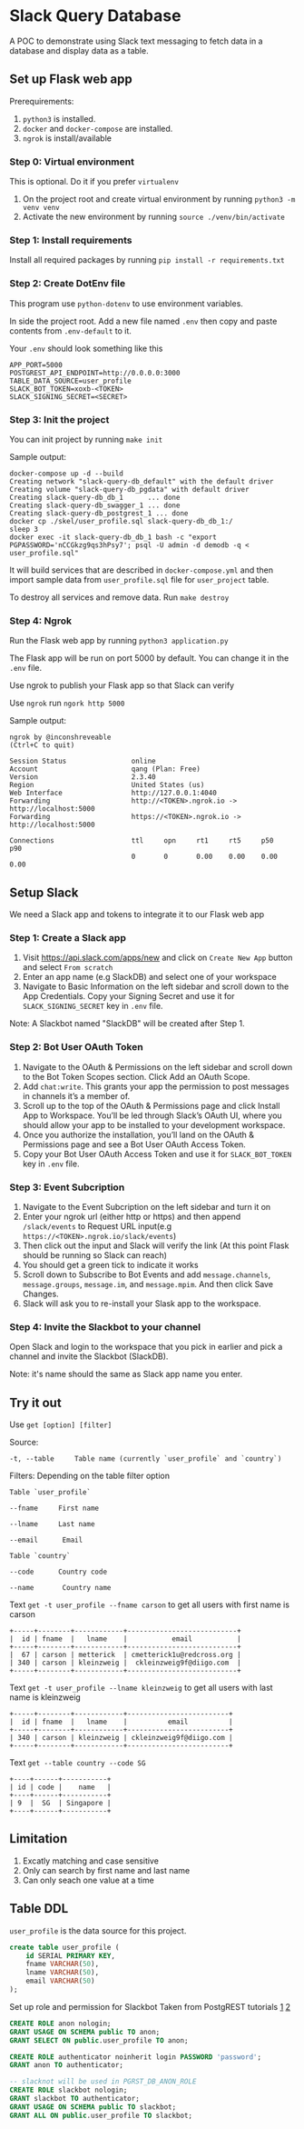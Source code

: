 # Slack Query Database

A POC to demonstrate using Slack text messaging to fetch data in a database and display data as a table.

## Set up Flask web app

Prerequirements:
1. `python3` is installed.
2. `docker` and `docker-compose` are installed.
3. `ngrok` is install/available


### Step 0: Virtual environment
This is optional. Do it if you prefer `virtualenv`
1. On the project root and create virtual environment by running `python3 -m venv venv`
2. Activate the new environment by running `source ./venv/bin/activate`

### Step 1: Install requirements
Install all required packages by running `pip install -r requirements.txt`

### Step 2: Create DotEnv file
This program use `python-dotenv` to use environment variables.

In side the project root. Add a new file named `.env` then copy and paste contents from `.env-default` to it.

Your `.env` should look something like this

```
APP_PORT=5000
POSTGREST_API_ENDPOINT=http://0.0.0.0:3000
TABLE_DATA_SOURCE=user_profile
SLACK_BOT_TOKEN=xoxb-<TOKEN>
SLACK_SIGNING_SECRET=<SECRET>
```


### Step 3: Init the project
You can init project by running `make init`

Sample output:

```
docker-compose up -d --build
Creating network "slack-query-db_default" with the default driver
Creating volume "slack-query-db_pgdata" with default driver
Creating slack-query-db_db_1      ... done
Creating slack-query-db_swagger_1 ... done
Creating slack-query-db_postgrest_1 ... done
docker cp ./skel/user_profile.sql slack-query-db_db_1:/
sleep 3
docker exec -it slack-query-db_db_1 bash -c "export PGPASSWORD='nCCGkzg9qs3hPsy7'; psql -U admin -d demodb -q < user_profile.sql"
```

It will build services that are described in `docker-compose.yml` and then import sample data from `user_profile.sql` file for `user_project` table.

To destroy all services and remove data. Run `make destroy`

### Step 4: Ngrok
Run the Flask web app by running `python3 application.py`

The Flask app will be run on port 5000 by default. You can change it in the `.env` file.

Use ngrok to publish your Flask app so that Slack can verify

Use `ngrok` run `ngork http 5000`

Sample output:

```
ngrok by @inconshreveable                                                                                                          (Ctrl+C to quit)
                                                                                                                                                   
Session Status                online                                                                                                               
Account                       qang (Plan: Free)                                                                                                    
Version                       2.3.40                                                                                                               
Region                        United States (us)                                                                                                   
Web Interface                 http://127.0.0.1:4040                                                                                                
Forwarding                    http://<TOKEN>.ngrok.io -> http://localhost:5000                                 
Forwarding                    https://<TOKEN>.ngrok.io -> http://localhost:5000                                
                                                                                                                                                   
Connections                   ttl     opn     rt1     rt5     p50     p90                                                                          
                              0       0       0.00    0.00    0.00    0.00  
```


## Setup Slack
We need a Slack app and tokens to integrate it to our Flask web app

### Step 1: Create a Slack app
1. Visit https://api.slack.com/apps/new and click on `Create New App` button and select `From scratch`
2. Enter an app name (e.g SlackDB) and select one of your workspace
3. Navigate to Basic Information on the left sidebar and scroll down to the App Credentials. Copy your Signing Secret and use it for `SLACK_SIGNING_SECRET` key in `.env` file.

Note: A Slackbot named "SlackDB" will be created after Step 1.

### Step 2: Bot User OAuth Token
1. Navigate to the OAuth & Permissions on the left sidebar and scroll down to the Bot Token Scopes section. Click Add an OAuth Scope.
2. Add `chat:write`. This grants your app the permission to post messages in channels it’s a member of.
3. Scroll up to the top of the OAuth & Permissions page and click Install App to Workspace. You’ll be led through Slack’s OAuth UI, where you should allow your app to be installed to your development workspace.
4. Once you authorize the installation, you’ll land on the OAuth & Permissions page and see a Bot User OAuth Access Token.
5. Copy your Bot User OAuth Access Token and use it for `SLACK_BOT_TOKEN` key in `.env` file.

### Step 3: Event Subcription
1. Navigate to the Event Subcription on the left sidebar and turn it on
2. Enter your ngrok url (either http or https) and then append `/slack/events` to Request URL input(e.g `https://<TOKEN>.ngrok.io/slack/events`)
3. Then click out the input and Slack will verify the link (At this point Flask should be running so Slack can reach)
4. You should get a green tick to indicate it works
5. Scroll down to Subscribe to Bot Events and add `message.channels`, `message.groups`, `message.im`, and `message.mpim`. And then click Save Changes.
6. Slack will ask you to re-install your Slask app to the workspace.

### Step 4: Invite the Slackbot to your channel
Open Slack and login to the workspace that you pick in earlier and pick a channel and invite the Slackbot (SlackDB).

Note: it's name should the same as Slack app name you enter.


## Try it out
Use `get [option] [filter]`

Source:


    -t, --table 	Table name (currently `user_profile` and `country`)


Filters: Depending on the table filter option
	
	Table `user_profile`
	
	--fname		First name
	
	--lname		Last name
	
	--email      Email

	Table `country`
	
	--code		Country code
	
	--name       Country name


Text `get -t user_profile --fname carson` to get all users with first name is carson
```
+-----+--------+------------+---------------------------+
|  id | fname  |   lname    |           email           |
+-----+--------+------------+---------------------------+
|  67 | carson | metterick  | cmetterick1u@redcross.org |
| 340 | carson | kleinzweig |  ckleinzweig9f@diigo.com  |
+-----+--------+------------+---------------------------+
```


Text `get -t user_profile --lname kleinzweig` to get all users with last name is kleinzweig
```
+-----+--------+------------+-------------------------+
|  id | fname  |   lname    |          email          |
+-----+--------+------------+-------------------------+
| 340 | carson | kleinzweig | ckleinzweig9f@diigo.com |
+-----+--------+------------+-------------------------+
```

Text `get --table country --code SG`
```
+----+------+-----------+
| id | code |    name   |
+----+------+-----------+
| 9  |  SG  | Singapore |
+----+------+-----------+
```

## Limitation
1. Excatly matching and case sensitive
2. Only can search by first name and last name
3. Can only seach one value at a time

## Table DDL

`user_profile` is the data source for this project.

```sql
create table user_profile (
	id SERIAL PRIMARY KEY,
	fname VARCHAR(50),
	lname VARCHAR(50),
	email VARCHAR(50)
);
```

Set up role and permission for Slackbot
Taken from PostgREST tutorials
[1](https://postgrest.org/en/stable/tutorials/tut0.html)
[2](https://postgrest.org/en/stable/tutorials/tut1.html)

```sql
CREATE ROLE anon nologin;
GRANT USAGE ON SCHEMA public TO anon;
GRANT SELECT ON public.user_profile TO anon;

CREATE ROLE authenticator noinherit login PASSWORD 'password';
GRANT anon TO authenticator;

-- slacknot will be used in PGRST_DB_ANON_ROLE
CREATE ROLE slackbot nologin;
GRANT slackbot TO authenticator;
GRANT USAGE ON SCHEMA public TO slackbot;
GRANT ALL ON public.user_profile TO slackbot;
```

